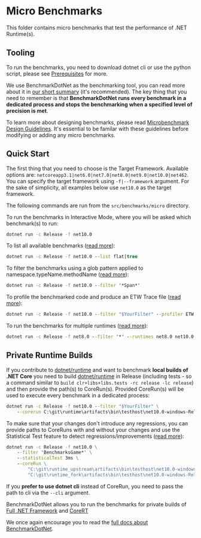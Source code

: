 # Micro Benchmarks

This folder contains micro benchmarks that test the performance of .NET Runtime(s).

## Tooling

To run the benchmarks, you need to download dotnet cli or use the python script, please see [Prerequisites](../../../docs/prerequisites.md) for more.

We use BenchmarkDotNet as the benchmarking tool, you can read more about it in [our short summary](../../../docs/benchmarkdotnet.md) (it's recommended). The key thing that you need to remember is that **BenchmarkDotNet runs every benchmark in a dedicated process and stops the benchmarking when a specified level of precision is met**.

To learn more about designing benchmarks, please read [Microbenchmark Design Guidelines](../../../docs/microbenchmark-design-guidelines.md). It's essential to be familar with these guidelines before modifying or adding any micro benchmarks.

## Quick Start

The first thing that you need to choose is the Target Framework. Available options are: `netcoreapp3.1|net6.0|net7.0|net8.0|net9.0|net10.0|net462`. You can specify the target framework using `-f|--framework` argument. For the sake of simplicity, all examples below use `net10.0` as the target framework.

The following commands are run from the `src/benchmarks/micro` directory.

To run the benchmarks in Interactive Mode, where you will be asked which benchmark(s) to run:

```cmd
dotnet run -c Release -f net10.0
```

To list all available benchmarks ([read more](../../../docs/benchmarkdotnet.md#Listing-the-Benchmarks)):

```cmd
dotnet run -c Release -f net10.0 --list flat|tree
```

To filter the benchmarks using a glob pattern applied to namespace.typeName.methodName ([read more](../../../docs/benchmarkdotnet.md#Filtering-the-Benchmarks)):

```cmd
dotnet run -c Release -f net10.0 --filter '*Span*'
```

To profile the benchmarked code and produce an ETW Trace file ([read more](../../../docs/benchmarkdotnet.md#Profiling)):

```cmd
dotnet run -c Release -f net10.0 --filter "$YourFilter" --profiler ETW
```

To run the benchmarks for multiple runtimes ([read more](../../../docs/benchmarkdotnet.md#Multiple-Runtimes)):

```cmd
dotnet run -c Release -f net8.0 --filter '*' --runtimes net8.0 net10.0
```

## Private Runtime Builds

If you contribute to [dotnet/runtime](https://github.com/dotnet/runtime) and want to benchmark **local builds of .NET Core** you need to build [dotnet/runtime](https://github.com/dotnet/runtime) in Release (including tests - so a command similar to `build clr+libs+libs.tests -rc release -lc release`) and then provide the path(s) to CoreRun(s). Provided CoreRun(s) will be used to execute every benchmark in a dedicated process:

```cmd
dotnet run -c Release -f net10.0 --filter "$YourFilter" \
    --corerun C:\git\runtime\artifacts\bin\testhost\net10.0-windows-Release-x64\shared\Microsoft.NETCore.App\9.0.0\CoreRun.exe
```

To make sure that your changes don't introduce any regressions, you can provide paths to CoreRuns with and without your changes and use the Statistical Test feature to detect regressions/improvements ([read more](../../../docs/benchmarkdotnet.md#Regressions)):

```cmd
dotnet run -c Release -f net10.0 \
    --filter 'BenchmarksGame*' \
    --statisticalTest 3ms \
    --coreRun \
        "C:\git\runtime_upstream\artifacts\bin\testhost\net10.0-windows-Release-x64\shared\Microsoft.NETCore.App\9.0.0\CoreRun.exe" \
        "C:\git\runtime_fork\artifacts\bin\testhost\net10.0-windows-Release-x64\shared\Microsoft.NETCore.App\9.0.0\CoreRun.exe"
```

If you **prefer to use dotnet cli** instead of CoreRun, you need to pass the path to cli via the `--cli` argument.

BenchmarkDotNet allows you to run the benchmarks for private builds of [Full .NET Framework](../../../docs/benchmarkdotnet.md#Private-CLR-Build) and [CoreRT](../../../docs/benchmarkdotnet.md#Private-CoreRT-Build)

We once again encourage you to read the [full docs about BenchmarkDotNet](../../../docs/benchmarkdotnet.md#table-of-contents).
